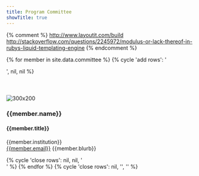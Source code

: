```yaml
---
title: Program Committee
showTitle: true
---
```


{% comment %}
http://www.layoutit.com/build
http://stackoverflow.com/questions/2245972/modulus-or-lack-thereof-in-rubys-liquid-templating-engine
{% endcomment %}

{% for member in site.data.committee %}
  {% cycle 'add rows': '<div class="row">', nil, nil %}
<div class="col-md-4">
	<div class="thumbnail" style="padding-top: 40px;">
		<img alt="300x200" 
      src="{{site.base}}/images/committee/{{member.image}}" 
      {% if member.rotation %}
      style="-webkit-transform: rotate({{member.rotation}}deg); -moz-transform: rotate({{member.rotation}}deg);"
      {% else %}
      style="-webkit-transform: rotate(90deg); -moz-transform: rotate(90deg);"
      {% endif %}
      />
      <br/>
		<div class="caption">
			<h3>
				{{member.name}}
			</h3>
      <h4 style="color: {{site.purple}};">{{member.title}}</h4>
			<p>
        {{member.institution}} <br/>
        <a href="mailto:{{member.email}}">{{member.email}}</a>
        {{member.blurb}}
			</p>
		</div>
	</div>
</div>
  {% cycle 'close rows': nil, nil, '</div>' %}
{% endfor %}
{% cycle 'close rows': nil, '</div>', '</div>' %}
